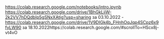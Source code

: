 https://colab.research.google.com/notebooks/intro.ipynb
https://colab.research.google.com/drive/1BhGkLiiW-2k2VV7hDQdbIp5gSNxXAtig?usp=sharing
за 03.10.2022 - https://colab.research.google.com/drive/1V9DIGk4b_FHnhOqJqp4SCpz6x9fyLW90
за 18.10.2022https://colab.research.google.com/#scrollTo=HScx8j-vt4vO
